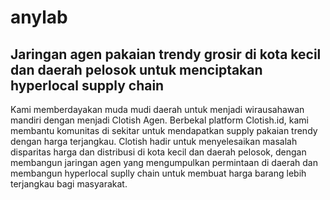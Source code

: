 # anylab
## Jaringan agen pakaian trendy grosir di kota kecil dan daerah pelosok untuk menciptakan hyperlocal supply chain
Kami memberdayakan muda mudi daerah untuk menjadi wirausahawan mandiri dengan menjadi Clotish Agen. Berbekal platform Clotish.id, kami membantu komunitas di sekitar untuk mendapatkan supply pakaian trendy dengan harga terjangkau.
Clotish hadir untuk menyelesaikan masalah disparitas harga dan distribusi di kota kecil dan daerah pelosok, dengan membangun jaringan agen yang mengumpulkan permintaan di daerah dan membangun hyperlocal suplly chain untuk membuat harga barang lebih terjangkau bagi masyarakat.

